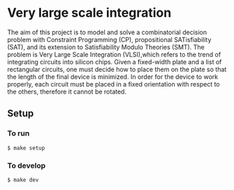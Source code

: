 # Very large scale integration

The aim of this project is to model and solve a combinatorial decision problem with Constraint Programming (CP), propositional SATisfiability (SAT), and its extension to Satisfiability Modulo Theories (SMT). The problem is Very Large Scale Integration (VLSI),which refers to the trend of integrating circuits into silicon chips. Given a fixed-width plate and a list of rectangular circuits, one must decide how to place them on the plate so that the length of the final device is minimized. In order for the device to work properly, each circuit must be placed in a fixed orientation with respect to the others, therefore it cannot be rotated.

## Setup

### To run

```console
$ make setup
```

### To develop

```console
$ make dev
```